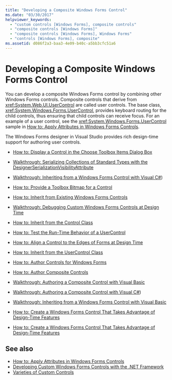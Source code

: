 ```yaml
---
title: "Developing a Composite Windows Forms Control"
ms.date: "03/30/2017"
helpviewer_keywords:
  - "custom controls [Windows Forms], composite controls"
  - "composite controls [Windows Forms]"
  - "composite controls [Windows Forms], Windows Forms"
  - "controls [Windows Forms], composite"
ms.assetid: d086f2a3-baa3-4e09-b40c-a5bb3cfc51a6
---
```

# Developing a Composite Windows Forms Control
You can develop a composite Windows Forms control by combining other Windows Forms controls. Composite controls that derive from <xref:System.Web.UI.UserControl> are called user controls. The base class, <xref:System.Windows.Forms.UserControl>, provides keyboard routing for the child controls, thus ensuring that child controls can receive focus. For an example of a user control, see the <xref:System.Windows.Forms.UserControl> sample in [How to: Apply Attributes in Windows Forms Controls](../../../../docs/framework/winforms/controls/how-to-apply-attributes-in-windows-forms-controls.md).  
  
 The Windows Forms designer in Visual Studio provides rich design-time support for authoring user controls.  
  
-   [How to: Display a Control in the Choose Toolbox Items Dialog Box](https://msdn.microsoft.com/library/9yxtkx75\(v=vs.110\))  
  
-   [Walkthrough: Serializing Collections of Standard Types with the DesignerSerializationVisibilityAttribute](serializing-collections-designerserializationvisibilityattribute.md)  
  
-   [Walkthrough: Inheriting from a Windows Forms Control with Visual C#](https://docs.microsoft.com/dotnet/framework/winforms/controls/walkthrough-inheriting-from-a-windows-forms-control-with-visual-csharp))  
  
-   [How to: Provide a Toolbox Bitmap for a Control](https://msdn.microsoft.com/library/4wk1wc0a\(v=vs.110\))  
  
-   [How to: Inherit from Existing Windows Forms Controls](https://msdn.microsoft.com/library/7h62478z\(v=vs.110\))  
  
-   [Walkthrough: Debugging Custom Windows Forms Controls at Design Time](https://msdn.microsoft.com/library/5ytx0z24\(v=vs.110\))  
  
-   [How to: Inherit from the Control Class](https://msdn.microsoft.com/library/skcysbt2\(v=vs.110\))  
  
-   [How to: Test the Run-Time Behavior of a UserControl](how-to-test-the-run-time-behavior-of-a-usercontrol.md)  
  
-   [How to: Align a Control to the Edges of Forms at Design Time](https://msdn.microsoft.com/library/1fxyb15b\(v=vs.110\))  
  
-   [How to: Inherit from the UserControl Class](https://msdn.microsoft.com/library/00ctb4z0\(v=vs.110\))  
  
-   [How to: Author Controls for Windows Forms](https://msdn.microsoft.com/library/bs3yhkh7\(v=vs.110\))  
  
-   [How to: Author Composite Controls](https://msdn.microsoft.com/library/3sf86w5h\(v=vs.110\))  
  
-   [Walkthrough: Authoring a Composite Control with Visual Basic](https://msdn.microsoft.com/library/c316f119\(v=vs.110\))  
  
-   [Walkthrough: Authoring a Composite Control with Visual C#](https://msdn.microsoft.com/library/f88481a8-c746-4a36-9479-374ce5f2e91f))  
  
-   [Walkthrough: Inheriting from a Windows Forms Control with Visual Basic](https://msdn.microsoft.com/library/w2a8y03d\(v=vs.110\))  
  
-   [How to: Create a Windows Forms Control That Takes Advantage of Design-Time Features](https://msdn.microsoft.com/library/307hck25\(v=vs.110\))  
  
-   [How to: Create a Windows Forms Control That Takes Advantage of Design-Time Features](https://msdn.microsoft.com/library/307hck25\(v=vs.120\))  
  
## See also
- [How to: Apply Attributes in Windows Forms Controls](../../../../docs/framework/winforms/controls/how-to-apply-attributes-in-windows-forms-controls.md)
- [Developing Custom Windows Forms Controls with the .NET Framework](../../../../docs/framework/winforms/controls/developing-custom-windows-forms-controls.md)
- [Varieties of Custom Controls](../../../../docs/framework/winforms/controls/varieties-of-custom-controls.md)
